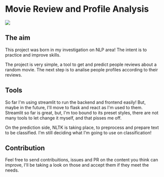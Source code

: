 # Movie Review and Profile Analysis

![](https://github.com/igormcsouza/movie-review/workflows/CI/badge.svg)

## The aim

This project was born in my investigation on NLP area! The intent is to practice
and improve skills.

The project is very simple, a tool to get and predict people reviews about a 
random movie. The next step is to analise people profiles according to their
reviews.

## Tools

So far I'm using streamlit to run the backend and frontend easily! But, maybe
in the future, I'll move to flask and react as I'm used to them. Streamlit
so far is great, but, I'm too bound to its preset styles, there are not many 
tools to let change it myself, and that pisses me off.

On the prediction side, NLTK is taking place, to preprocess and prepare text to
be classified. I'm still deciding what I'm going to use on classification!

## Contribution

Feel free to send contribuitions, issues and PR on the content you think can 
improve, I'll be taking a look on those and accept them if they meet the needs.